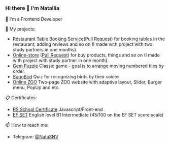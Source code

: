 ### Hi there 👋 I'm Natallia

🌱 I'm a Frontend Developer

📁 My projects:

- [Restaurant Table Booking Service](https://vagon.herokuapp.com/)([Pull Request](https://github.com/AP-Est/RestTableBooking/pull/37)) for booking tables in the restaurant, adding reviews and so on (I made with project with two study partners in one months).
- [Online-store](https://ap-est.github.io/Online-Store/) ([Pull Request](https://github.com/AP-Est/Online-Store/pull/29)) for buy products, things and so on (I made with project with study partner in one month).
- [Gem Puzzle](https://rolling-scopes-school.github.io/natalliasnv-JSFE2022Q3/gem-puzzle/) Classic game - goal is to arrange moving numbered tiles by order.
- [SongBird](https://rolling-scopes-school.github.io/natalliasnv-JSFE2022Q3/songbird/main.html) Quiz for recognizing birds by their voices.
- [Online ZOO](https://rolling-scopes-school.github.io/natalliasnv-JSFE2022Q3/online-zoo/pages/main/) Two-page ZOO website with adaptive layout, Slider, Burger menu, PopUp and etc.

📋 Certificates:
- [RS School Certificate](https://app.rs.school/certificate/0cw6b30z) Javascript/Front-end
- [EF SET](https://www.efset.org/cert/P48WfC) English level B1 Intermediate (45/100 on the EF SET score scale)

📫 How to reach me:
- Telegram: [@NataSNV](https://t.me/NataSNV)

<!--
**NatalliaSNV/NatalliaSNV** is a ✨ _special_ ✨ repository because its `README.md` (this file) appears on your GitHub profile.

Here are some ideas to get you started:

- 🔭 I’m currently working on ...
- 🌱 I’m currently learning ...
- 👯 I’m looking to collaborate on ...
- 🤔 I’m looking for help with ...
- 💬 Ask me about ...
- 📫 How to reach me: ...
- 😄 Pronouns: ...
- ⚡ Fun fact: ...
-->
